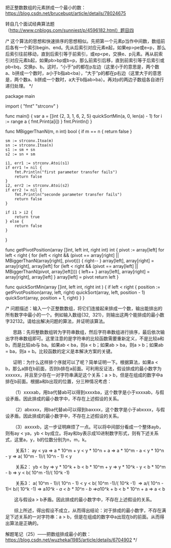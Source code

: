 
把正整数数组的元素拼成一个最小的数：https://blog.csdn.net/brucebupt/article/details/78024675

转自几个面试经典算法题（http://www.cnblogs.com/sunniest/p/4596182.html）题目四

/*
这个算法的思想和快速排序的思想相似。先把第一个元素p当作中间数，数组前后各有一个索引begin、end。先从后索引对应元素e起，如果ep>pe或e=p，那么后索引往前移动，直到后索引等于前索引，或ep<pe，交换e、p元素。再从前索引对应元素b起，如果pb>bp或b=p，那么前索引后移，直到前索引等于后索引或pb<bq，交换p、b。这时，“小于”p的都在p左边（这里小于的意思是，两个数a、b拼成一个数时，a小于b指ab<ba），“大于”p的都在p右边（这里大于的意思是，两个数a、b拼成一个数时，a大于b指ab>ba）。再对p的两边子数组各自进行递归处理。
*/

package main

import (
	"fmt"
	"strconv"
)

func main() {
	var a = []int {2, 3, 1, 6, 2, 5}
	quickSortMin(a, 0, len(a) - 1)
	for i := range a {
		fmt.Print(a[i])
	}
	fmt.Println()
}

func MBiggerThanN(m, n int) bool {
	if m == n {
		return false
	}

	sm := strconv.Itoa(m)
	sn := strconv.Itoa(n)
	s1 := sm + sn
	s2 := sn + sm

	i1, err1 := strconv.Atoi(s1)
	if err1 != nil {
		fmt.Println("first parameter transfer fails")
		return false
	}
	i2, err2 := strconv.Atoi(s2)
	if err2 != nil {
		fmt.Println("seconde parameter transfer fails")
		return false
	}

	if i1 > i2 {
		return true
	} else {
		return false
	}
}

func getPivotPosition(array []int, left int, right int) int {
	pivot := array[left]
	for left < right {
		for (left < right && (pivot == array[right] || MBiggerThanN(array[right], pivot))) {
			right--
		}
		array[left], array[right] = array[right], array[left]
		for (left < right && (pivot == array[left] || MBiggerThanN(pivot, array[left]))) {
			left++
		}
		array[left], array[right] = array[right], array[left]
	}
	array[left] = pivot
	return left
}

func quickSortMin(array []int, left int, right int ) {
	if left < right {
		position := getPivotPosition(array, left, right)
		quickSort(array, left, position - 1)
		quickSort(array, position + 1, right)
	}
}

/*
问题描述：输入一个正整数数组，将它们连接起来排成一个数，输出能排出的所有数字中最小的一个。例如输入数组{32,  321}，则输出这两个能排成的最小数字32132。请给出解决问题的算法，并证明该算法。

      思路：先将整数数组转为字符串数组，然后字符串数组进行排序，最后依次输出字符串数组即可。这里注意的是字符串的比较函数需要重新定义，不是比较a和b，而是比较ab与 ba。如果ab < ba，则a < b；如果ab > ba，则a > b；如果ab = ba，则a = b。比较函数的定义是本解决方案的关键。

      证明：为什么这样排个序就可以了呢？简单证明一下。根据算法，如果a < b，那么a排在b前面，否则b排在a前面。可利用反证法，假设排成的最小数字为xxxxxx，并且至少存在一对字符串满足这个关系：a > b，但是在组成的数字中a排在b前面。根据a和b出现的位置，分三种情况考虑：

      （1）xxxxab，用ba代替ab可以得到xxxxba，这个数字是小于xxxxab，与假设矛盾。因此排成的最小数字中，不存在上述假设的关系。

      （2）abxxxx，用ba代替ab可以得到baxxxx，这个数字是小于abxxxx，与假设矛盾。因此排成的最小数字中，不存在上述假设的关系。

      （3）axxxxb，这一步证明麻烦了一点。可以将中间部分看成一个整体ayb，则有ay < ya，yb < by成立。将ay和by表示成10进制数字形式，则有下述关系式，这里a，y，b的位数分别为n，m，k。

        关系1： ay < ya => a * 10^m + y < y * 10^n + a => a * 10^m - a < y * 10^n - y => a( 10^m - 1)/( 10^n - 1) < y

        关系2： yb < by => y * 10^k + b < b * 10^m + y => y * 10^k - y < b * 10^m - b => y < b( 10^m -1)/( 10^k -1) 

        关系3： a( 10^m - 1)/( 10^n - 1) < y < b( 10^m -1)/( 10^k -1)  => a/( 10^n - 1)< b/( 10^k -1) => a*10^k - a < b * 10^n - b =>a*10^k + b < b * 10^n + a => a < b

       这与假设a > b矛盾。因此排成的最小数字中，不存在上述假设的关系。

       综上所述，得出假设不成立，从而得出结论：对于排成的最小数字，不存在满足下述关系的一对字符串：a > b，但是在组成的数字中a出现在b的前面。从而得出算法是正确的。

解题笔记（25）——把数组排成最小的数：https://blog.csdn.net/wuzhekai1985/article/details/6704902
*/